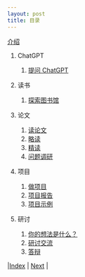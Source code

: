 ```yaml
---
layout: post
title: 目录
---
```


[介绍](0-intro)

1. ChatGPT
   1. [提问 ChatGPT](1-0-chatgpt)

2. 读书
   1. [探索图书馆](3-0-library)

3. 论文

   1. [读论文](5-0-paper)
   1. [略读](5-1-skim)
   1. [精读](5-3-critical)
   1. [问题调研](5-5-problem)

5. 项目

   1. [做项目](50-project)
   1. [项目报告](53-bigdata-project)
   1. [项目示例](55-project-list)

6. 研讨

   1. [你的想法是什么？](80-creative)
   1. [研讨交流](81-conference)
   1. [答辩](83-defense)

|[Index](../) | [Next](1-intro) |
